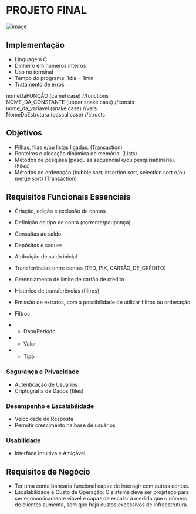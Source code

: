 # PROJETO FINAL

![image](https://github.com/user-attachments/assets/e087660e-2fd2-4521-a215-ce50db94c61f)


## Implementação
- Linguagem C
- Dinheiro em números inteiros
- Uso no terminal
- Tempo do programa: 1dia = 1min
- Tratamento de erros

nomeDaFUNÇÃO (camel case) //functions<br />
NOME_DA_CONSTANTE (upper snake case) //consts<br />
nome_da_variavel (snake case) //vars<br />
NomeDaEstrutura (pascal case) //structs<br />

## Objetivos
- Pilhas, filas e/ou listas ligadas. (Transaction)
- Ponteiros e alocação dinâmica de memória. (Lists)
- Métodos de pesquisa (pesquisa sequencial e/ou pesquisabinária). (Files)
- Métodos de ordenação (bubble sort, insertion sort, selection sort e/ou merge sort) (Transaction)

## Requisitos Funcionais Essenciais
- Criação, edição e exclusão de contas
- Definição de tipo de conta (corrente/poupança)
- Consultas ao saldo
- Depósitos e saques

- Atribuição de saldo inicial
- Transferências entre contas (TED, PIX, CARTÃO_DE_CRÉDITO)
- Gerenciamento de limite de cartão de crédito

- Histórico de transferências (filtros)
- Emissão de extratos, com a possibilidade de utilizar filtros ou ordenação
- Filtros
- - Data/Período
- - Valor
- - Tipo

### Segurança e Privacidade
- Autenticação de Usuários
- Criptografia de Dados (files)

### Desempenho e Escalabilidade
- Velocidade de Resposta
- Permitir crescimento na base de usuários

### Usabilidade
- Interface Intuitiva e Amigável

## Requisitos de Negócio
- Ter uma conta bancária funcional capaz de interagir com outras contas.
- Escalabilidade e Custo de Operação: 
O sistema deve ser projetado para ser economicamente viável e capaz de escalar à medida que o número de clientes aumenta, sem que haja custos excessivos de infraestrutura.
